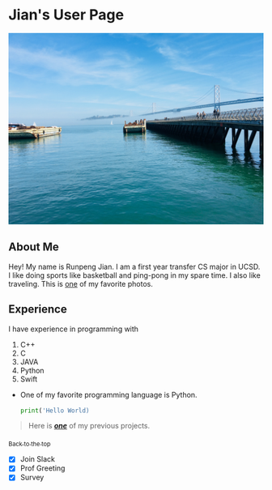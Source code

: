 # Jian's User Page
![Fisherman's Whalf](pictures/fisherman-whalf.JPG)
## About Me
Hey! My name is Runpeng Jian. I am a first year transfer CS major in UCSD. I like doing sports like basketball and ping-pong in my spare time. I also like traveling. This is [one](pictures/beach.JPG) of my favorite photos.

## Experience 
I have experience in programming with 
1. C++
2. C
3. JAVA
4. Python
5. Swift

- One of my favorite programming language is Python. 
    ```python
    print('Hello World)
    ```
>Here is [***one***](https://github.com/johncmanuel/Xplora) of my previous projects.

[<sub>Back to the top </sub>](https://github.com/RunpengJ/ucsd-cse110/blob/main/index.md#about-me)

- [x] Join Slack
- [x] Prof Greeting
- [x] Survey
